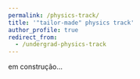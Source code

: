 ```yaml
---
permalink: /physics-track/
title: '"tailor-made" physics track'
author_profile: true
redirect_from: 
  - /undergrad-physics-track
---
```


em construção...

